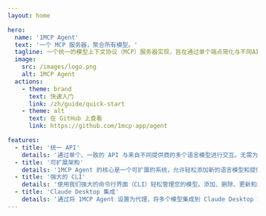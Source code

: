 ```yaml
---
layout: home

hero:
  name: '1MCP Agent'
  text: '一个 MCP 服务器，聚合所有模型。'
  tagline: 一个统一的模型上下文协议（MCP）服务器实现，旨在通过单个端点简化与不同AI模型的交互。支持多个提供商，并为模型管理提供丰富的命令行界面。
  image:
    src: /images/logo.png
    alt: 1MCP Agent
  actions:
    - theme: brand
      text: 快速入门
      link: /zh/guide/quick-start
    - theme: alt
      text: 在 GitHub 上查看
      link: https://github.com/1mcp-app/agent

features:
  - title: '统一 API'
    details: '通过单个、一致的 API 与来自不同提供商的多个语言模型进行交互。无需为每个模型学习新的 API。'
  - title: '可扩展架构'
    details: '1MCP Agent 的核心是一个可扩展的系统，允许轻松添加新的语言模型和提供商，而无需修改核心代码库。'
  - title: '强大的 CLI'
    details: '使用我们强大的命令行界面（CLI）轻松管理您的模型。添加、删除、更新和禁用模型都非常简单。'
  - title: 'Claude Desktop 集成'
    details: '通过将 1MCP Agent 设置为代理，将多个模型集成到 Claude Desktop 客户端中。'
---
```

